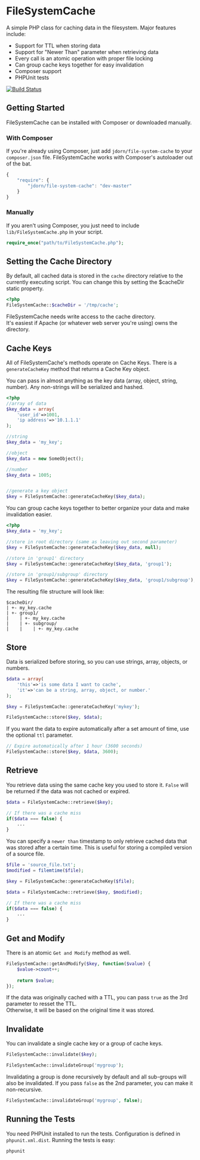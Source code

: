 FileSystemCache
===============

A simple PHP class for caching data in the filesystem.  Major features include:

*    Support for TTL when storing data
*    Support for "Newer Than" parameter when retrieving data
*    Every call is an atomic operation with proper file locking
*    Can group cache keys together for easy invalidation
*    Composer support
*    PHPUnit tests

[![Build Status](https://secure.travis-ci.org/jdorn/FileSystemCache.png?branch=master)](http://travis-ci.org/jdorn/FileSystemCache)

Getting Started
------------------
FileSystemCache can be installed with Composer or downloaded manually.

### With Composer

If you're already using Composer, just add `jdorn/file-system-cache` to your `composer.json` file.
FileSystemCache works with Composer's autoloader out of the bat.
```js
{
	"require": {
		"jdorn/file-system-cache": "dev-master"
	}
}
```

### Manually

If you aren't using Composer, you just need to include `lib/FileSystemCache.php` in your script.

```php
require_once("path/to/FileSystemCache.php");
```

Setting the Cache Directory
-----------------------

By default, all cached data is stored in the `cache` directory relative to the currently executing script.
You can change this by setting the $cacheDir static property.

```php
<?php
FileSystemCache::$cacheDir = '/tmp/cache';
```

FileSystemCache needs write access to the cache directory.  
It's easiest if Apache (or whatever web server you're using) owns the directory.

Cache Keys
------------------------

All of FileSystemCache's methods operate on Cache Keys.  There is a `generateCacheKey` method that returns a Cache Key object.

You can pass in almost anything as the key data (array, object, string, number).  Any non-strings will be serialized and hashed.

```php
<?php
//array of data
$key_data = array(
	'user_id'=>1001,
	'ip address'=>'10.1.1.1'
);

//string
$key_data = 'my_key';

//object
$key_data = new SomeObject();

//number
$key_data = 1005;


//generate a key object
$key = FileSystemCache::generateCacheKey($key_data);
```

You can group cache keys together to better organize your data and make invalidation easier.

```php
<?php
$key_data = 'my_key';

//store in root directory (same as leaving out second parameter)
$key = FileSystemCache::generateCacheKey($key_data, null);

//store in 'group1' directory
$key = FileSystemCache::generateCacheKey($key_data, 'group1');

//store in 'group1/subgroup' directory
$key = FileSystemCache::generateCacheKey($key_data, 'group1/subgroup');
```

The resulting file structure will look like:

```
$cacheDir/
| +- my_key.cache
| +- group1/
|    | +- my_key.cache
|    | +- subgroup/
|    |    | +- my_key.cache
```

Store
------------------
Data is serialized before storing, so you can use strings, array, objects, or numbers.

```php
$data = array(
	'this'=>'is some data I want to cache',
	'it'=>'can be a string, array, object, or number.'
);

$key = FileSystemCache::generateCacheKey('mykey');

FileSystemCache::store($key, $data);
```

If you want the data to expire automatically after a set amount of time, use the optional `ttl` parameter.

```php
// Expire automatically after 1 hour (3600 seconds)
FileSystemCache::store($key, $data, 3600);
```

Retrieve
--------------------
You retrieve data using the same cache key you used to store it.  `False` will be returned if the data was not cached or expired.

```php
$data = FileSystemCache::retrieve($key);

// If there was a cache miss
if($data === false) {
	...
}
```

You can specify a `newer than` timestamp to only retrieve cached data that was stored after a certain time.
This is useful for storing a compiled version of a source file.

```php
$file = 'source_file.txt';
$modified = filemtime($file);

$key = FileSystemCache::generateCacheKey($file);

$data = FileSystemCache::retrieve($key, $modified);

// If there was a cache miss
if($data === false) {
	...
}
```

Get and Modify
------------------
There is an atomic `Get and Modify` method as well.

```php
FileSystemCache::getAndModify($key, function($value) {
	$value->count++;
	
	return $value;
});
```

If the data was originally cached with a TTL, you can pass `true` as the 3rd parameter to resset the TTL.  
Otherwise, it will be based on the original time it was stored.


Invalidate
-------------------
You can invalidate a single cache key or a group of cache keys.

```php
FileSystemCache::invalidate($key);

FileSystemCache::invalidateGroup('mygroup');
```

Invalidating a group is done recursively by default and all sub-groups will also be invalidated.
If you pass `false` as the 2nd parameter, you can make it non-recursive.

```php
FileSystemCache::invalidateGroup('mygroup', false);
```

Running the Tests
------------------
You need PHPUnit installed to run the tests.  Configuration is defined in `phpunit.xml.dist`.  Running the tests is easy:

```
phpunit
```
